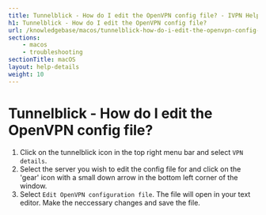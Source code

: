 ```yaml
---
title: Tunnelblick - How do I edit the OpenVPN config file? - IVPN Help
h1: Tunnelblick - How do I edit the OpenVPN config file?
url: /knowledgebase/macos/tunnelblick-how-do-i-edit-the-openvpn-config-file/
sections:
    - macos
    - troubleshooting
sectionTitle: macOS
layout: help-details
weight: 10
---
```

# Tunnelblick - How do I edit the OpenVPN config file?

1. Click on the tunnelblick icon in the top right menu bar and select `VPN details`.
2. Select the server you wish to edit the config file for and click on the 'gear' icon with a small down arrow in the bottom left corner of the window.
3. Select `Edit OpenVPN configuration file`. The file will open in your text editor. Make the neccessary changes and save the file.
